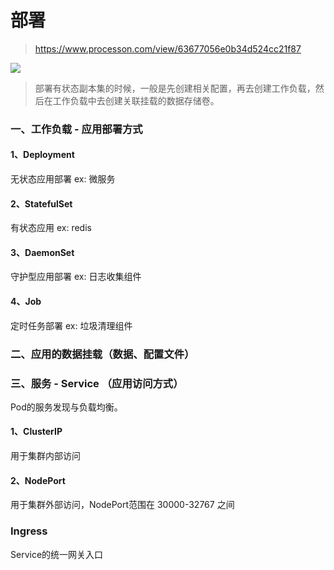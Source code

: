 # 部署

> https://www.processon.com/view/63677056e0b34d524cc21f87

![](images/kubesphere-deploy-01.png)

> 部署有状态副本集的时候，一般是先创建相关配置，再去创建工作负载，然后在工作负载中去创建关联挂载的数据存储卷。

### 一、工作负载 - 应用部署方式

#### 1、Deployment

无状态应用部署 ex: 微服务

#### 2、StatefulSet

有状态应用 ex: redis

#### 3、DaemonSet

守护型应用部署 ex: 日志收集组件

#### 4、Job

定时任务部署 ex: 垃圾清理组件

### 二、应用的数据挂载（数据、配置文件）

### 三、服务 - Service （应用访问方式）

Pod的服务发现与负载均衡。

#### 1、ClusterIP

用于集群内部访问

#### 2、NodePort

用于集群外部访问，NodePort范围在 30000-32767 之间

### Ingress

Service的统一网关入口